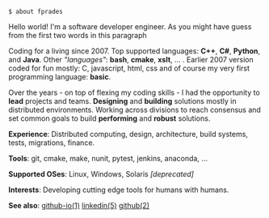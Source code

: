     $ about fprades

Hello world! I'm a software developer engineer. As you might have guess from the first two words in this paragraph

Coding for a living since 2007. Top supported languages: **C++**, **C#**, **Python**, and **Java**. Other _"languages"_: **bash**, **cmake**, **xslt**, ... . Earlier 2007 version coded for fun mostly: C, javascript, html, css and of course my very first programming language: **basic**.

Over the years - on top of flexing my coding skills - I had the opportunity to **lead** projects and teams. **Designing** and **building** solutions mostly in distributed environments. Working across divisions to reach consensus and set common goals to build **performing** and **robust** solutions.

**Experience**: Distributed computing, design, architecture, build systems, tests, migrations, finance.

**Tools**: git, cmake, make, nunit, pytest, jenkins, anaconda, ...

**Supported OSes**: Linux, Windows, Solaris _[deprecated]_

**Interests**: Developing cutting edge tools for humans with humans.

**See also**:
[github-io(1)](https://fprades.github.io)
[linkedin(5)](https://linkedin.com/in/fprades)
[github(2)](https://github.com/fprades)

